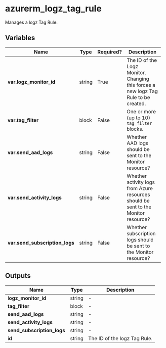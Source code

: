 # azurerm_logz_tag_rule

Manages a logz Tag Rule.

## Variables

| Name | Type | Required? |  Description |
| ---- | ---- | --------- |  ----------- |
| **var.logz_monitor_id** | string | True | The ID of the Logz Monitor. Changing this forces a new logz Tag Rule to be created. | 
| **var.tag_filter** | block | False | One or more (up to 10) `tag_filter` blocks. | 
| **var.send_aad_logs** | string | False | Whether AAD logs should be sent to the Monitor resource? | 
| **var.send_activity_logs** | string | False | Whether activity logs from Azure resources should be sent to the Monitor resource? | 
| **var.send_subscription_logs** | string | False | Whether subscription logs should be sent to the Monitor resource? | 



## Outputs

| Name | Type | Description |
| ---- | ---- | --------- | 
| **logz_monitor_id** | string  | - | 
| **tag_filter** | block  | - | 
| **send_aad_logs** | string  | - | 
| **send_activity_logs** | string  | - | 
| **send_subscription_logs** | string  | - | 
| **id** | string  | The ID of the logz Tag Rule. | 
